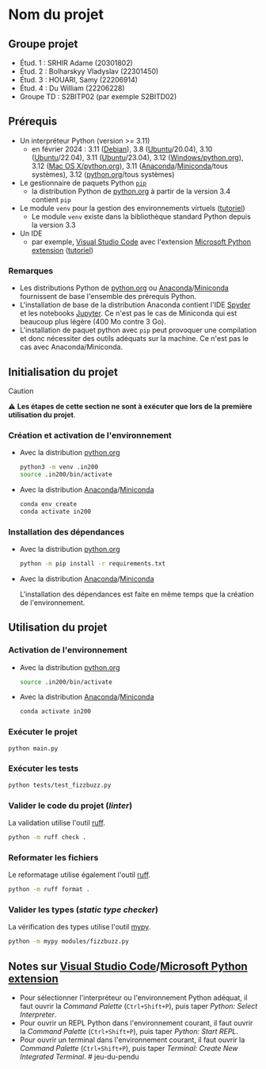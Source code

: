 
# Nom du projet

## Groupe projet
- Étud. 1 : SRHIR Adame (20301802)
- Étud. 2 : Bolharskyy Vladyslav (22301450)
- Étud. 3 : HOUARI, Samy (22206914)
- Étud. 4 : Du William (22206228)
- Groupe TD : S2BITP02 (par exemple S2BITD02)

## Prérequis
* Un interpréteur Python (version >= 3.11)
  * en février 2024 :
    3.11 ([Debian](https://packages.debian.org/search?keywords=python3&searchon=names&exact=1&suite=all&section=all)),
    3.8 ([Ubuntu](https://packages.ubuntu.com/search?keywords=python3&searchon=names&exact=1&suite=all&section=all)/20.04),
    3.10 ([Ubuntu](https://packages.ubuntu.com/search?keywords=python3&searchon=names&exact=1&suite=all&section=all)/22.04),
    3.11 ([Ubuntu](https://packages.ubuntu.com/search?keywords=python3&searchon=names&exact=1&suite=all&section=all)/23.04),
    3.12 ([Windows/python.org](https://www.python.org/downloads/windows/)), 3.12 ([Mac OS X/python.org](https://www.python.org/downloads/mac-osx/)),
    3.11 ([Anaconda](https://www.anaconda.com/products/individual)/[Miniconda](https://docs.conda.io/en/latest/miniconda.html)/tous systèmes),
    3.12 ([python.org](https://www.python.org/downloads/)/tous systèmes)
* Le gestionnaire de paquets Python [`pip`](https://pip.pypa.io/en/stable/)
  * la distribution Python de [python.org](https://www.python.org/) à partir de la version 3.4 contient `pip`
* Le module `venv` pour la gestion des environnements virtuels ([tutoriel](https://docs.python.org/3/tutorial/venv.html))
  * Le module `venv` existe dans la bibliothèque standard Python depuis la version 3.3
* Un IDE
  * par exemple, [Visual Studio Code](https://code.visualstudio.com/) avec l'extension [Microsoft Python extension](https://marketplace.visualstudio.com/items?itemName=ms-python.python) ([tutoriel](https://code.visualstudio.com/docs/python/python-tutorial))

### Remarques
* Les distributions Python de [python.org](https://www.python.org/) ou [Anaconda](https://www.anaconda.com/products/individual)/[Miniconda](https://docs.conda.io/en/latest/miniconda.html) fournissent de base l'ensemble des prérequis Python.
* L'installation de base de la distribution Anaconda contient l'IDE [Spyder](https://www.spyder-ide.org/) et les notebooks [Jupyter](https://jupyter.org/). Ce n'est pas le cas de Miniconda qui est beaucoup plus légère (400 Mo contre 3 Go).
* L'installation de paquet python avec `pip` peut provoquer une compilation et donc nécessiter des outils adéquats sur la machine. Ce n'est pas le cas avec Anaconda/Miniconda.

## Initialisation du projet
> [!CAUTION]
> :warning: **Les étapes de cette section ne sont à exécuter que lors de la première utilisation du projet**.

### Création et activation de l'environnement
* Avec la distribution [python.org](https://www.python.org/)
  ```bash
  python3 -m venv .in200
  source .in200/bin/activate
  ```
* Avec la distribution [Anaconda](https://www.anaconda.com/products/individual)/[Miniconda](https://docs.conda.io/en/latest/miniconda.html)
  ```bash
  conda env create
  conda activate in200
  ```

### Installation des dépendances
* Avec la distribution [python.org](https://www.python.org/)
  ```bash
  python -m pip install -r requirements.txt
  ```
* Avec la distribution [Anaconda](https://www.anaconda.com/products/individual)/[Miniconda](https://docs.conda.io/en/latest/miniconda.html)

  L'installation des dépendances est faite en même temps que la création de l'environnement.

## Utilisation du projet
### Activation de l'environnement
* Avec la distribution [python.org](https://www.python.org/)
  ```bash
  source .in200/bin/activate
  ```
* Avec la distribution [Anaconda](https://www.anaconda.com/products/individual)/[Miniconda](https://docs.conda.io/en/latest/miniconda.html)
  ```bash
  conda activate in200
  ```

### Exécuter le projet
```bash
python main.py
```

### Exécuter les tests
```bash
python tests/test_fizzbuzz.py
```

### Valider le code du projet (_linter_)
La validation utilise l'outil [ruff](https://docs.astral.sh/ruff/).

```bash
python -m ruff check .
```

### Reformater les fichiers
Le reformatage utilise également l'outil [ruff](https://docs.astral.sh/ruff/).

```bash
python -m ruff format .
```

### Valider les types (_static type checker_)
La vérification des types utilise l'outil [mypy](https://mypy-lang.org/index.html).
```bash
python -m mypy modules/fizzbuzz.py
```

## Notes sur [Visual Studio Code](https://code.visualstudio.com/)/[Microsoft Python extension](https://marketplace.visualstudio.com/items?itemName=ms-python.python)
* Pour sélectionner l'interpréteur ou l'environnement Python adéquat, il faut ouvrir la *Command Palette* (`Ctrl+Shift+P`), puis taper *Python: Select Interpreter*.
* Pour ouvrir un REPL Python dans l'environnement courant, il faut ouvrir la *Command Palette* (`Ctrl+Shift+P`), puis taper *Python: Start REPL*.
* Pour ouvrir un terminal dans l'environnement courant, il faut ouvrir la *Command Palette* (`Ctrl+Shift+P`), puis taper *Terminal: Create New Integrated Terminal*.
#   j e u - d u - p e n d u  
 